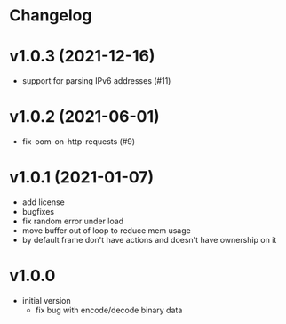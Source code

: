 # Changelog

# v1.0.3 (2021-12-16)

- support for parsing IPv6 addresses (#11)

# v1.0.2 (2021-06-01)

- fix-oom-on-http-requests (#9)

# v1.0.1 (2021-01-07)

- add license
- bugfixes
- fix random error under load 
- move buffer out of loop to reduce mem usage
- by default frame don't have actions and doesn't have ownership on it

# v1.0.0

- initial version
    - fix bug with encode/decode binary data